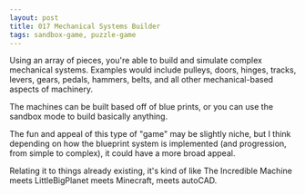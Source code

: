 ```yaml
---
layout: post
title: 017 Mechanical Systems Builder
tags: sandbox-game, puzzle-game
---
```

Using an array of pieces, you're able to build and simulate complex mechanical systems. Examples would include pulleys, doors, hinges, tracks, levers, gears, pedals, hammers, belts, and all other mechanical-based aspects of machinery.

The machines can be built based off of blue prints, or you can use the sandbox mode to build basically anything. 

The fun and appeal of this type of "game" may be slightly niche, but I think depending on how the blueprint system is implemented (and progression, from simple to complex), it could have a more broad appeal.

Relating it to things already existing, it's kind of like The Incredible Machine meets LittleBigPlanet meets Minecraft, meets autoCAD. 